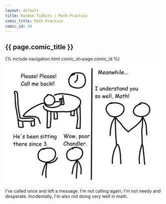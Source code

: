 ```yaml
---
layout: default
title: Random Tidbits | Math Practice
comic_title: Math Practice
comic_id: 20
---
```


## {{ page.comic_title }}

{% include navigation.html comic_id=page.comic_id %}

![](/assets/images/20.png)

I've called once and left a message. I'm not calling again; I'm not needy and desperate. Incidentally, I'm also not doing very well in math.
